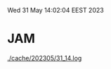 Wed 31 May 14:02:04 EEST 2023
# JAM
<a href='./cache/202305/31_14.log'>./cache/202305/31_14.log</a>

